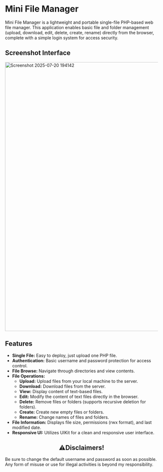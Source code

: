 # Mini File Manager

Mini File Manager is a lightweight and portable single-file PHP-based web file manager. This application enables basic file and folder management (upload, download, edit, delete, create, rename) directly from the browser, complete with a simple login system for access security.

## Screenshot Interface
<img width="1904" height="889" alt="Screenshot 2025-07-20 194142" src="https://github.com/user-attachments/assets/935ecfe5-72bc-4e59-8e95-9a9920177989" />

## Features

* **Single File:** Easy to deploy, just upload one PHP file.
* **Authentication:** Basic username and password protection for access control.
* **File Browse:** Navigate through directories and view contents.
* **File Operations:**
    * **Upload:** Upload files from your local machine to the server.
    * **Download:** Download files from the server.
    * **View:** Display content of text-based files.
    * **Edit:** Modify the content of text files directly in the browser.
    * **Delete:** Remove files or folders (supports recursive deletion for folders).
    * **Create:** Create new empty files or folders.
    * **Rename:** Change names of files and folders.
* **File Information:** Displays file size, permissions (rwx format), and last modified date.
* **Responsive UI:** Utilizes UIKit for a clean and responsive user interface.

<div align="center">

## ⚠️Disclaimers!

</div>
Be sure to change the default username and password as soon as possible. Any form of misuse or use for illegal activities is beyond my responsibility.
